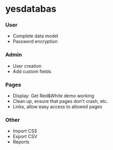 # yesdatabas #
### User ###
  * Complete data model
  * Password encryption
### Admin ###
  * User creation
  * Add custom fields
### Pages ###
  * Display: Get Red&White demo working
  * Clean up, ensure that pages don't crash, etc.
  * Links, allow easy access to allowed pages
### Other ###
  * Import CSS
  * Export CSV
  * Reports